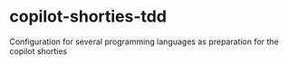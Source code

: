 # copilot-shorties-tdd
Configuration for several programming languages as preparation for the copilot shorties
